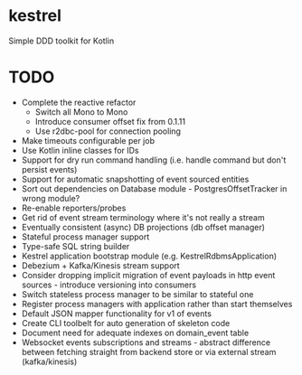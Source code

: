 # kestrel
Simple DDD toolkit for Kotlin

TODO
====

* Complete the reactive refactor
    * Switch all Mono<Void> to Mono<Void>
    * Introduce consumer offset fix from 0.1.11
    * Use r2dbc-pool for connection pooling
* Make timeouts configurable per job
* Use Kotlin inline classes for IDs
* Support for dry run command handling (i.e. handle command but don't persist events)
* Support for automatic snapshotting of event sourced entities
* Sort out dependencies on Database module - PostgresOffsetTracker in wrong module?
* Re-enable reporters/probes
* Get rid of event stream terminology where it's not really a stream
* Eventually consistent (async) DB projections (db offset manager)
* Stateful process manager support
* Type-safe SQL string builder
* Kestrel application bootstrap module (e.g. KestrelRdbmsApplication)
* Debezium + Kafka/Kinesis stream support
* Consider dropping implicit migration of event payloads in http event sources - introduce versioning into consumers
* Switch stateless process manager to be similar to stateful one
* Register process managers with application rather than start themselves
* Default JSON mapper functionality for v1 of events
* Create CLI toolbelt for auto generation of skeleton code
* Document need for adequate indexes on domain_event table
* Websocket events subscriptions and streams - abstract difference between fetching straight from backend store or via external stream (kafka/kinesis)